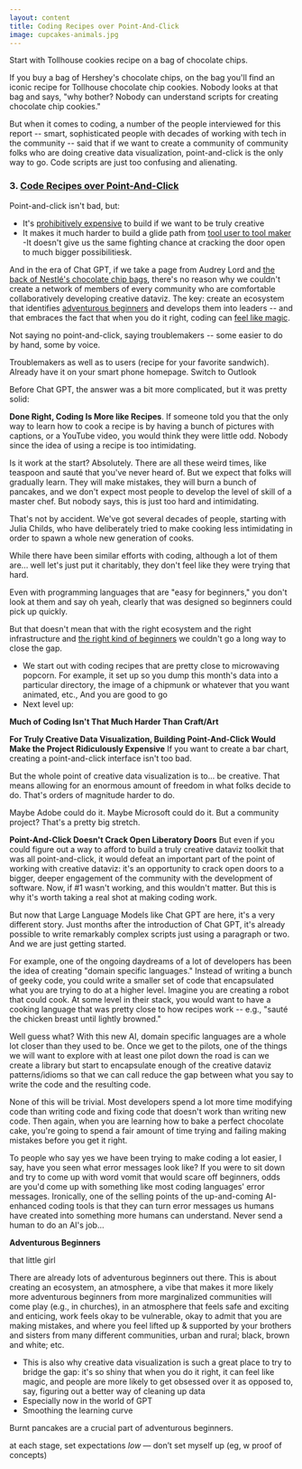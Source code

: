 ```yaml
---
layout: content
title: Coding Recipes over Point-And-Click
image: cupcakes-animals.jpg
---
```


Start with Tollhouse cookies recipe on a bag of chocolate chips.

If you buy a bag of Hershey's chocolate chips, on the bag you'll find an iconic recipe for Tollhouse chocolate chip cookies. Nobody looks at that bag and says, "why bother? Nobody can understand scripts for creating chocolate chip cookies."

But when it comes to coding, a number of the people interviewed for this report -- smart, sophisticated people with decades of working with tech in the community -- said that if we want to create a community of community folks who are doing creative data visualization, point-and-click is the only way to go. Code scripts are just too confusing and alienating.



### 3. [Code Recipes over Point-And-Click](/pages/how/coding-writing/coding-writing.html)

Point-and-click isn't bad, but:
-  It's [prohibitively expensive]() to build if we want to be truly creative
- It makes it much harder to build a glide path from [tool user to tool maker]()
-It doesn't give us the same fighting chance at cracking the door open to much bigger possibilitiesk.

And in the era of Chat GPT, if we take a page from Audrey Lord and [the back of Nestlé's chocolate chip bags](), there's no reason why we couldn't create a network of members of every community who are comfortable collaboratively developing creative dataviz. The key: create an ecosystem that identifies [adventurous beginners]() and develops them into leaders -- and that embraces the fact that when you do it right, coding can [feel like magic]().



Not saying no point-and-click, saying troublemakers -- some easier to do by hand, some by voice.

Troublemakers as well as to users (recipe for your favorite sandwich).
Already have it on your smart phone homepage. Switch to Outlook



Before Chat GPT, the answer was a bit more complicated, but it was pretty solid:

__Done Right, Coding Is More like Recipes__. If someone told you that the only way to learn how to cook a recipe is by having a bunch of pictures with captions, or a YouTube video, you would think they were little odd. Nobody since the idea of using a recipe is too intimidating.

Is it work at the start? Absolutely. There are all these weird times, like teaspoon and sauté that you've never heard of. But we expect that folks will gradually learn. They will make mistakes, they will burn a bunch of pancakes, and we don't expect most people to develop the level of skill of a master chef. But nobody says, this is just too hard and intimidating.

That's not by accident. We've got several decades of people, starting with Julia Childs, who have deliberately tried to make cooking less intimidating in order to spawn a whole new generation of cooks.

While there have been similar efforts with coding, although a lot of them are... well let's just put it charitably, they don't feel like they were trying that hard.

Even with programming languages that are "easy for beginners," you don't look at them and say oh yeah, clearly that was designed so beginners could pick up quickly.

But that doesn't mean that with the right ecosystem and the right infrastructure and [the right kind of beginners]() we couldn't go a long way to close the gap.

- We start out with coding recipes that are pretty close to microwaving popcorn. For example, it set up so you dump this month's data into a particular directory, the image of a chipmunk or whatever that you want animated, etc., And you are good to go
- Next level up:


__Much of Coding Isn't That Much Harder Than Craft/Art__ 

__For Truly Creative Data Visualization, Building Point-And-Click Would Make the Project Ridiculously Expensive__ If you want to create a bar chart, creating a point-and-click interface isn't too bad.

But the whole point of creative data visualization is to... be creative. That means allowing for an enormous amount of freedom in what folks decide to do. That's orders of magnitude harder to do.

Maybe Adobe could do it. Maybe Microsoft could do it. But a community project? That's a pretty big stretch.

__Point-And-Click Doesn't Crack Open Liberatory Doors__ But even if you could figure out a way to afford to build a truly creative dataviz toolkit that was all point-and-click, it would defeat an important part of the point of working with creative dataviz: it's an opportunity to crack open doors to a bigger, deeper engagement of the community with the development of software. Now, if #1 wasn't working, and this wouldn't matter. But this is why it's worth taking a real shot at making coding work.

But now that Large Language Models like Chat GPT are here, it's a very different story. Just months after the introduction of Chat GPT, it's already possible to write remarkably complex scripts just using a paragraph or two. And we are just getting started.

For example, one of the ongoing daydreams of a lot of developers has been the idea of creating "domain specific languages." Instead of writing a bunch of geeky code, you could write a smaller set of code that encapsulated what you are trying to do at a higher level. Imagine you are creating a robot that could cook. At some level in their stack, you would want to have a cooking language that was pretty close to how recipes work -- e.g., "sauté the chicken breast until lightly browned."

Well guess what? With this new AI, domain specific languages are a whole lot closer than they used to be. Once we get to the pilots, one of the things we will want to explore with at least one pilot down the road is can we create a library but start to encapsulate enough of the creative dataviz patterns/idioms so that we can call reduce the gap between what you say to write the code and the resulting code.

None of this will be trivial. Most developers spend a lot more time modifying code than writing code and fixing code that doesn't work than writing new code. Then again, when you are learning how to bake a perfect chocolate cake, you're going to spend a fair amount of time trying and failing making mistakes before you get it right.


To people who say yes we have been trying to make coding a lot easier, I say, have you seen what error messages look like? If you were to sit down and try to come up with word vomit that would scare off beginners, odds are you'd come up with something like most coding languages' error messages. Ironically, one of the selling points of the up-and-coming AI-enhanced coding tools is that they can turn error messages us humans have created into something more humans can understand. Never send a human to do an AI's job…


__Adventurous Beginners__

that little girl

There are already lots of adventurous beginners out there. This is about creating an ecosystem, an atmosphere, a vibe that makes it more likely more adventurous beginners from more marginalized communities will come play (e.g., in churches), in an atmosphere that feels safe and exciting and enticing, work feels okay to be vulnerable, okay to admit that you are making mistakes, and where you feel lifted up & supported by your brothers and sisters from many different communities, urban and rural; black, brown and white; etc.
  - This is also why creative data visualization is such a great place to try to bridge the gap: it's so shiny that when you do it right, it can feel like magic, and people are more likely to get obsessed over it as opposed to, say, figuring out a better way of cleaning up data
- Especially now in the world of GPT
- Smoothing the learning curve

Burnt pancakes are a crucial part of adventurous beginners.


at each stage, set expectations _low_ — don’t set myself up (eg, w proof of concepts)
